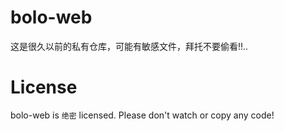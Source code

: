 # bolo-web
这是很久以前的私有仓库，可能有敏感文件，拜托不要偷看!!..

# License
bolo-web is `绝密` licensed. Please don't watch or copy any code!
